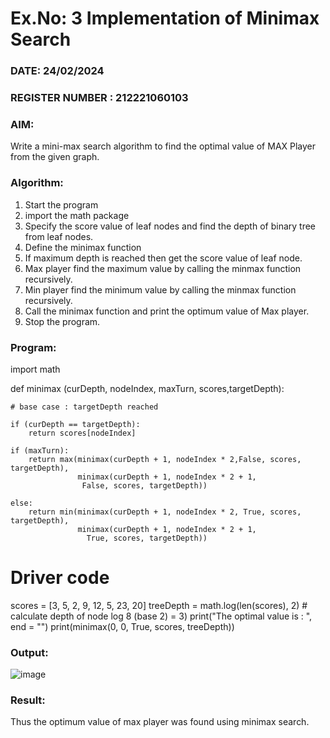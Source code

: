 # Ex.No: 3  Implementation of Minimax Search
### DATE: 24/02/2024                                                                          
### REGISTER NUMBER : 212221060103
### AIM: 
Write a mini-max search algorithm to find the optimal value of MAX Player from the given graph.
### Algorithm:
1. Start the program
2. import the math package
3. Specify the score value of leaf nodes and find the depth of binary tree from leaf nodes.
4. Define the minimax function
5. If maximum depth is reached then get the score value of leaf node.
6. Max player find the maximum value by calling the minmax function recursively.
7. Min player find the minimum value by calling the minmax function recursively.
8. Call the minimax function  and print the optimum value of Max player.
9. Stop the program. 

### Program:

import math

def minimax (curDepth, nodeIndex, maxTurn, scores,targetDepth):

    # base case : targetDepth reached
    
    if (curDepth == targetDepth):
        return scores[nodeIndex]
        
    if (maxTurn):
        return max(minimax(curDepth + 1, nodeIndex * 2,False, scores, targetDepth),
                   minimax(curDepth + 1, nodeIndex * 2 + 1,
                    False, scores, targetDepth))
     
    else:
        return min(minimax(curDepth + 1, nodeIndex * 2, True, scores, targetDepth),
                   minimax(curDepth + 1, nodeIndex * 2 + 1,
                     True, scores, targetDepth))
     
# Driver code
scores = [3, 5, 2, 9, 12, 5, 23, 20]
treeDepth = math.log(len(scores), 2) # calculate depth of node  log 8 (base 2) = 3)
print("The optimal value is : ", end = "")
  print(minimax(0, 0, True, scores, treeDepth))










### Output:

![image](https://github.com/JeromeAntoRezin20/AI_Lab_2023-24/assets/160305423/5783d28f-7857-4b88-b777-77347975b5d7)


### Result:
Thus the optimum value of max player was found using minimax search.
